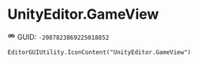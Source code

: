 # UnityEditor.GameView
![](/img/UnityEditor.GameView.png)
GUID: `-2087823869225018852`
```
EditorGUIUtility.IconContent("UnityEditor.GameView")
```
